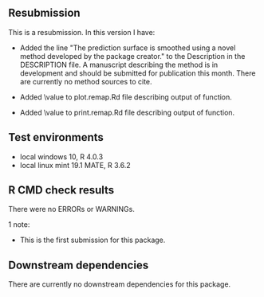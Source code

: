 ## Resubmission
This is a resubmission. In this version I have:

* Added the line "The prediction surface is smoothed using a novel method 
developed by the package creator." to the Description in the DESCRIPTION 
file. A manuscript describing the method is in development and should be 
submitted for publication this month. There are currently no method 
sources to cite.

* Added \value to plot.remap.Rd file describing output of function.

* Added \value to print.remap.Rd file describing output of function.

## Test environments
* local windows 10, R 4.0.3
* local linux mint 19.1 MATE, R 3.6.2

## R CMD check results
There were no ERRORs or WARNINGs.

1 note:

* This is the first submission for this package.

## Downstream dependencies
There are currently no downstream dependencies for this package.
